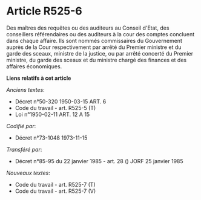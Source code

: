 # Article R525-6

Des maîtres des requêtes ou des auditeurs au Conseil d'Etat, des conseillers référendaires ou des auditeurs à la cour des
comptes concluent dans chaque affaire. Ils sont nommés commissaires du Gouvernement auprès de la Cour respectivement par
arrêté du Premier ministre et du garde des sceaux, ministre de la justice, ou par arrêté concerté du Premier ministre, du
garde des sceaux et du ministre chargé des finances et des affaires économiques.

**Liens relatifs à cet article**

_Anciens textes_:

  - Décret n°50-320 1950-03-15 ART. 6
  - Code du travail - art. R525-5 (T)
  - Loi n°1950-02-11 ART. 12 A 15

_Codifié par_:

  - Décret n°73-1048 1973-11-15

_Transféré par_:

  - Décret n°85-95 du 22 janvier 1985 - art. 28 () JORF 25 janvier 1985

_Nouveaux textes_:

  - Code du travail - art. R525-7 (T)
  - Code du travail - art. R525-7 (V)
